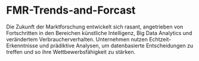 # FMR-Trends-and-Forcast
Die Zukunft der Marktforschung entwickelt sich rasant, angetrieben von Fortschritten in den Bereichen künstliche Intelligenz, Big Data Analytics und verändertem Verbraucherverhalten. Unternehmen nutzen Echtzeit-Erkenntnisse und prädiktive Analysen, um datenbasierte Entscheidungen zu treffen und so ihre Wettbewerbsfähigkeit zu stärken.
